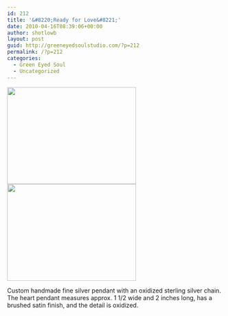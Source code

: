 ```yaml
---
id: 212
title: '&#8220;Ready for Love&#8221;'
date: 2010-04-16T08:39:06+00:00
author: shotlowb
layout: post
guid: http://greeneyedsoulstudio.com/?p=212
permalink: /?p=212
categories:
  - Green Eyed Soul
  - Uncategorized
---
```

<a rel="attachment wp-att-213" href="http://greeneyedsoulstudio.com/wp-content/uploads/2010/04/elizapagecollection-056.jpg"><img class="alignnone size-medium wp-image-213" title="elizapagecollection 056" src="http://greeneyedsoulstudio.com/wp-content/uploads/2010/04/elizapagecollection-056-300x225.jpg" alt="" width="300" height="225" /></a><a rel="attachment wp-att-214" href="http://greeneyedsoulstudio.com/wp-content/uploads/2010/04/elizapagecollection-060.jpg"><img class="alignnone size-medium wp-image-214" title="elizapagecollection 060" src="http://greeneyedsoulstudio.com/wp-content/uploads/2010/04/elizapagecollection-060-300x225.jpg" alt="" width="300" height="225" /></a>

Custom handmade fine silver pendant with an oxidized sterling silver chain. The heart pendant measures approx. 1 1/2 wide and 2 inches long, has a brushed satin finish, and the detail is oxidized.